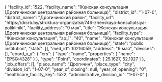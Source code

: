 {
    "facility_id": 1522,
    "facility_name": "Женская консультация (Дрогичинская центральная районная больница)",
    "district_id": "1-07-0",
    "district_name": "Дрогичинский район",
    "facility_url": "https:\/\/drcrb.by\/struktura-organizatsii\/746-zhenskaya-konsultatsiya-polikliniki",
    "facility_address": "9 мая",
    "title": "Женская консультация (Дрогичинская центральная районная больница)",
    "facility_type": "Женская консультация",
    "ap_1": "40",
    "name": "Женская консультация (Дрогичинская центральная районная больница)",
    "state": "public institution",
    "stats": [],
    "med_id": 10216059,
    "address": "9 мая",
    "devices": [],
    "coord_x_y": {
        "crs": {
            "type": "name",
            "properties": {
                "name": "EPSG:4326"
            }
        },
        "type": "Point",
        "coordinates": [
            25.1627,
            52.1927
        ]
    },
    "job_offers": [],
    "place_name": "Дрогичин",
    "place_type": "city",
    "division_id": "1-07-0",
    "year_of_closing": null,
    "year_of_opening": "0",
    "healthcare_facility_key": 1522,
    "administrative_division_id": "1-07-0"
}